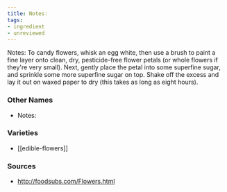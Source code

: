 ```yaml
---
title: Notes:
tags:
- ingredient
- unreviewed
---
```

Notes: To candy flowers, whisk an egg white, then use a brush to paint a fine layer onto clean, dry, pesticide-free flower petals (or whole flowers if they're very small). Next, gently place the petal into some superfine sugar, and sprinkle some more superfine sugar on top. Shake off the excess and lay it out on waxed paper to dry (this takes as long as eight hours).

### Other Names

* Notes:

### Varieties

* [[edible-flowers]]

### Sources
* http://foodsubs.com/Flowers.html
